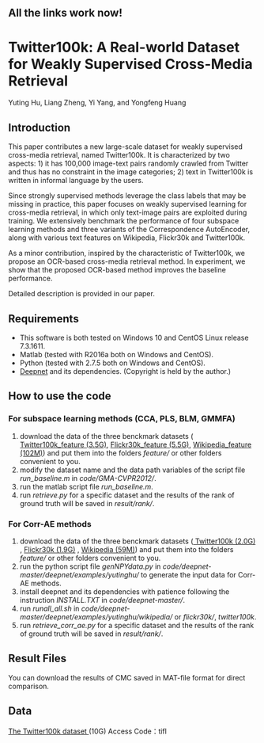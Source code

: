 ## All the links work now! 


# Twitter100k: A Real-world Dataset for Weakly Supervised Cross-Media Retrieval

Yuting Hu, Liang Zheng, Yi Yang, and Yongfeng Huang

## Introduction

This paper contributes a new large-scale dataset for weakly supervised cross-media retrieval, named Twitter100k.
It is characterized by two aspects: 1) it has 100,000 image-text pairs randomly crawled from Twitter and thus has no constraint in the image categories; 2) text in Twitter100k is written in informal language by the users.

Since strongly supervised methods leverage the class labels that may be missing in practice, this paper focuses on weakly supervised learning for cross-media retrieval, in which only text-image pairs are exploited during training. We extensively benchmark the performance of four subspace learning methods and three variants of the Correspondence AutoEncoder, along with various text features on Wikipedia, Flickr30k and Twitter100k.

As a minor contribution, inspired by the characteristic of Twitter100k, we propose an OCR-based cross-media retrieval method. In experiment, we show that the proposed OCR-based method improves the baseline performance.

Detailed description is provided in our paper.

## Requirements

- This software is both tested on Windows 10 and CentOS Linux release 7.3.1611.
- Matlab (tested with R2016a both on Windows and CentOS).
- Python (tested with 2.7.5 both on Windows and CentOS).
- <a href="https://github.com/FangxiangFeng/deepnet"> Deepnet</a> and its dependencies. (Copyright is held by the author.)

## How to use the code

### For subspace learning methods (CCA, PLS, BLM, GMMFA)

1. download the data of the three benckmark datasets (<a href="https://cloud.tsinghua.edu.cn/f/09a4ce7aad074a4394d2/?dl=1"> Twitter100k_feature (3.5G)</a>, <a href="https://cloud.tsinghua.edu.cn/d/4b5379592a284decb7ae/"> Flickr30k_feature (5.5G)</a>, <a href="https://cloud.tsinghua.edu.cn/f/165df8449a2049afadd9/?dl=1"> Wikipedia_feature (102M)</a>) and put them into the folders *feature/* or other folders convenient to you.
2. modify the dataset name and the data path variables of the script file *run_baseline.m* in *code/GMA-CVPR2012/*.
3. run the matlab script file *run_baseline.m*.
4. run *retrieve.py* for a specific dataset and the results of the rank of ground truth will be saved in *result/rank/*. 

### For Corr-AE methods

1. download the data of the three benckmark datasets (<a href="https://cloud.tsinghua.edu.cn/f/15b2e353ae764a0cbd8e/?dl=1"> Twitter100k (2.0G)</a> , <a href="https://cloud.tsinghua.edu.cn/f/69761f0a3d7544bbb458/?dl=1"> Flickr30k (1.9G)</a> , <a href="https://cloud.tsinghua.edu.cn/f/000d178358cd48db87d8/?dl=1"> Wikipedia (59M)</a>) and put them into the folders *feature/* or other folders convenient to you.
2. run the python script file *genNPYdata.py* in *code/deepnet-master/deepnet/examples/yutinghu/* to generate the input data for Corr-AE methods.
3. install deepnet and its dependencies with patience following the instruction *INSTALL.TXT* in *code/deepnet-master/*.
4. run *runall\_all.sh* in *code/deepnet-master/deepnet/examples/yutinghu/wikipedia/* or *flickr30k/*, *twitter100k*.
5. run *retrieve\_corr\_ae.py* for a specific dataset and the results of the rank of ground truth will be saved in *result/rank/*. 

## Result Files

You can download the results of CMC saved in MAT-file format for direct comparison. 

## Data
<a href="https://pan.baidu.com/s/15m_qZSsQH4edUaCIvnVe6g"> The Twitter100k dataset </a> (10G)  Access Code：tifl
